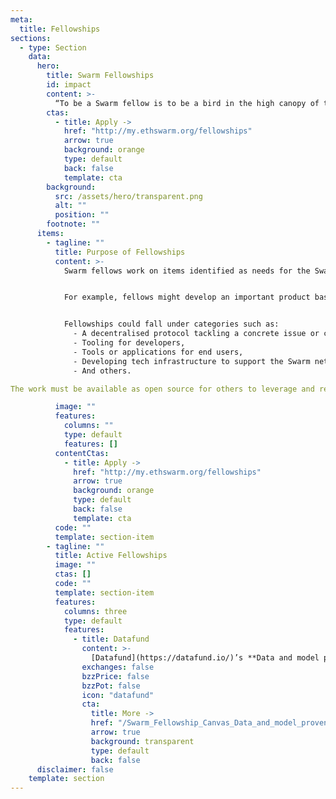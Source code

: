 ```yaml
---
meta:
  title: Fellowships
sections:
  - type: Section
    data:
      hero:
        title: Swarm Fellowships
        id: impact
        content: >-
          “To be a Swarm fellow is to be a bird in the high canopy of the rainforest.” Anonymous, 2022
        ctas:
          - title: Apply ->
            href: "http://my.ethswarm.org/fellowships"
            arrow: true
            background: orange
            type: default
            back: false
            template: cta
        background:
          src: /assets/hero/transparent.png
          alt: ""
          position: ""
        footnote: ""
      items:
        - tagline: ""
          title: Purpose of Fellowships
          content: >-
            Swarm fellows work on items identified as needs for the Swarm network to evolve and grow but are not part of core Swarm development. Fellows are expected to pursue the goals supported by the fellowship in the long term as part of their career path. A fellowship helps them achieve results to a certain degree, but afterwards, the project should be sustainable and able to continue on its own.


            For example, fellows might develop an important product based on using the Swarm network and extending its usage. They support the network and promote its usage both directly and through the use of their product. They serve as ambassadors for Swarm.


            Fellowships could fall under categories such as:
              - A decentralised protocol tackling a concrete issue or challenge (e.g., communication, personal data management, supply chain, etc.),
              - Tooling for developers,
              - Tools or applications for end users,
              - Developing tech infrastructure to support the Swarm network,
              - And others.

The work must be available as open source for others to leverage and reuse.

          image: ""
          features:
            columns: ""
            type: default
            features: []
          contentCtas:
            - title: Apply ->
              href: "http://my.ethswarm.org/fellowships"
              arrow: true
              background: orange
              type: default
              back: false
              template: cta
          code: ""
          template: section-item
        - tagline: ""
          title: Active Fellowships
          image: ""
          ctas: []
          code: ""
          template: section-item
          features:
            columns: three
            type: default
            features:
              - title: Datafund
                content: >-
                  [Datafund](https://datafund.io/)’s **Data and model provenance for decentralised** AI Fellowship Project aims to develop a toolset for tracking and recording data and model provenance in AI applications, leveraging Swarm decentralized storage and blockchain technology. The project focuses on ensuring ethical practices, regulatory compliance, and secure data tracking. 
                exchanges: false
                bzzPrice: false
                bzzPot: false
                icon: "datafund"
                cta:
                  title: More ->
                  href: "/Swarm_Fellowship_Canvas_Data_and_model_provenance_short.pdf"
                  arrow: true
                  background: transparent
                  type: default
                  back: false
      disclaimer: false
    template: section
---
```

